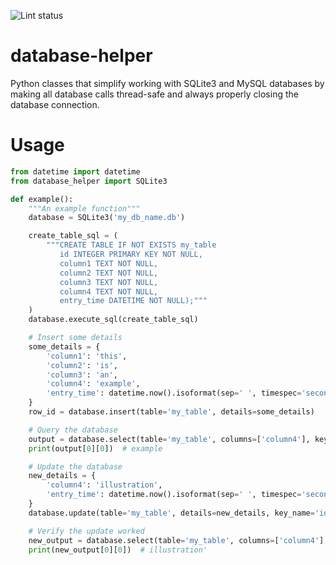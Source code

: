 ![Lint status](https://github.com/danielbosnich/database-helper/actions/workflows/lint.yml/badge.svg)

# database-helper
Python classes that simplify working with SQLite3 and MySQL databases by making all database calls thread-safe and always properly closing the database connection.


# Usage
```python
from datetime import datetime
from database_helper import SQLite3

def example():
    """An example function"""
    database = SQLite3('my_db_name.db')

    create_table_sql = (
        """CREATE TABLE IF NOT EXISTS my_table
           id INTEGER PRIMARY KEY NOT NULL,
           column1 TEXT NOT NULL,
           column2 TEXT NOT NULL,
           column3 TEXT NOT NULL,
           column4 TEXT NOT NULL,
           entry_time DATETIME NOT NULL);"""
    )
    database.execute_sql(create_table_sql)

    # Insert some details
    some_details = {
        'column1': 'this',
        'column2': 'is',
        'column3': 'an',
        'column4': 'example',
        'entry_time': datetime.now().isoformat(sep=' ', timespec='seconds')
    }
    row_id = database.insert(table='my_table', details=some_details)

    # Query the database
    output = database.select(table='my_table', columns=['column4'], key_name='id', key_value=row_id)
    print(output[0][0])  # example

    # Update the database
    new_details = {
        'column4': 'illustration',
        'entry_time': datetime.now().isoformat(sep=' ', timespec='seconds')
    }
    database.update(table='my_table', details=new_details, key_name='id', key_value=row_id)

    # Verify the update worked
    new_output = database.select(table='my_table', columns=['column4'], key_name='id', key_value=row_id)
    print(new_output[0][0])  # illustration'
```
